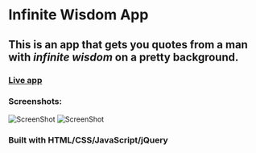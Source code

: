 # Infinite Wisdom App

## This is an app that gets you quotes from a man with *infinite wisdom* on a pretty background. 

### [Live app](https://shunshunl.github.io/ApiApp/)

### Screenshots:
![ScreenShot](https://user-images.githubusercontent.com/51725648/67738277-3ab30980-f9cb-11e9-8c01-a62c7757537b.png)
![ScreenShot](https://user-images.githubusercontent.com/51725648/67738303-54ece780-f9cb-11e9-90df-3aae0c5acfbb.png)

### Built with **HTML/CSS/JavaScript/jQuery**
